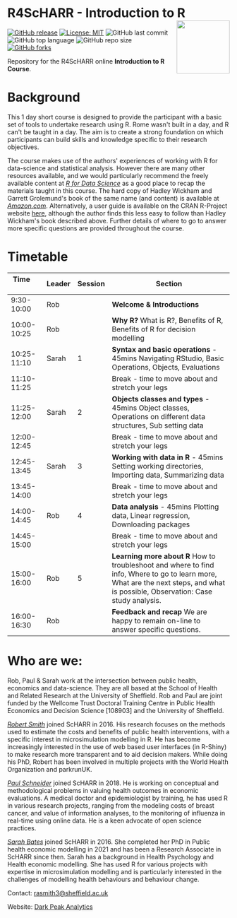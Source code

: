 # R4ScHARR - Introduction to R <img src="https://github.com/RobertASmith/darkpeak/blob/main/man/figures/logo_concise.PNG" align="right" width="120" />

[![GitHub release](https://img.shields.io/badge/R-HEDS-green)](https://img.shields.io/badge/R-hello-green)
[![License: MIT](https://img.shields.io/badge/License-MIT-yellow.svg)](https://opensource.org/licenses/MIT)
![GitHub last commit](https://img.shields.io/github/last-commit/ScHARR-PHEDS/R4ScHARR?color=red&style=plastic)
![GitHub top language](https://img.shields.io/github/languages/top/ScHARR-PHEDS/R4ScHARR?style=plastic)
![GitHub repo size](https://img.shields.io/github/repo-size/ScHARR-PHEDS/R4ScHARR?style=plastic)
[![GitHub forks](https://img.shields.io/github/forks/ScHARR-PHEDS/R4ScHARR?style=social&label=Fork&maxAge=2592000)](https://GitHub.com/ScHARR-PHEDS/R4ScHARR/network/)

Repository for the R4ScHARR online **Introduction to R Course**. 

# Background

This 1 day short course is designed to provide the participant with a basic set of tools to undertake research using R. Rome wasn't built in a day, and R can't be taught in a day. The aim is to create a strong foundation on which participants can build skills and knowledge specific to their research objectives.

The course makes use of the authors' experiences of working with R for data-science and statistical analysis. However there are many other resources available, and we would particularly recommend the freely available content at *[R for Data Science](https://r4ds.had.co.nz/)* as a good place to recap the materials taught in this course. The hard copy of Hadley Wickham and Garrett Grolemund's book of the same name (and content) is available at *[Amazon.com](https://r4ds.had.co.nz/)*. Alternatively, a user guide is available on the CRAN R-Project website [here](https://cran.r-project.org/doc/manuals/r-release/R-intro.html), although the author finds this less easy to follow than Hadley Wickham's book described above. Further details of where to go to answer more specific questions are provided throughout the course.

# Timetable

Time &nbsp; &nbsp; &nbsp; &nbsp; &nbsp; &nbsp; &nbsp; &nbsp; &nbsp; &nbsp;|Leader|Session|Section                                                                                                                                                                      
------------------|---------|-----------|-----------------------------
9:30-10:00 | Rob   |         | **Welcome & Introductions**                                                                                                                                                     
10:00-10:25| Rob   |         | **Why R?** What is R?, Benefits of R, Benefits of R for decision modelling                                                                                                       
10:25-11:10| Sarah | 1 |**Syntax and basic operations** - 45mins Navigating RStudio, Basic Operations, Objects, Evaluations                                                                              
11:10-11:25|      |         |Break - time to move about and stretch your legs                                                                                                                                                                
11:25-12:00| Sarah | 2 |**Objects classes and types** - 45mins Object classes, Operations on different data structures, Sub setting data                                                                 
12:00-12:45|      |         |Break - time to move about and stretch your legs                                                                                                                                                                
12:45-13:45| Sarah | 3 |**Working with data in R** - 45mins Setting working directories, Importing data, Summarizing data                                                                                
13:45-14:00|      |         |Break - time to move about and stretch your legs                                                                                                                                                                 
14:00-14:45| Rob   | 4 |**Data analysis** - 45mins Plotting data, Linear regression, Downloading packages                                                                                                
14:45-15:00|      |         |Break - time to move about and stretch your legs                                                                                                                                                               
15:00-16:00| Rob   | 5 |**Learning more about R** How to troubleshoot and where to find info, Where to go to learn more, What are the next steps, and what is possible, Observation: Case study analysis.
16:00-16:30| Rob   |         |**Feedback and recap** We are happy to remain on-line to answer specific questions.                                                                                               

# Who are we:

Rob, Paul & Sarah work at the intersection between public health, economics and data-science. They are all based at the School of Health and Related Research at the University of Sheffield. Rob and Paul are joint funded by the Wellcome Trust Doctoral Training Centre in Public Health Economics and Decision Science [108903] and the University of Sheffield.

*[Robert Smith](https://www.linkedin.com/in/robert-smith-53b28438/)* joined ScHARR in 2016. His research focuses on the methods used to estimate the costs and benefits of public health interventions, with a specific interest in microsimulation modelling in R. He has become increasingly interested in the use of web based user interfaces (in R-Shiny) to make research more transparent and to aid decision makers. While doing his PhD, Robert has been involved in multiple projects with the World Health Organization and parkrunUK.

*[Paul Schneider](https://bitowaqr.github.io/)* joined ScHARR in 2018. He is working on conceptual and methodological problems in valuing health outcomes in economic evaluations. A medical doctor and epidemiologist by training, he has used R in various research projects, ranging from the modeling costs of breast cancer, and value of information analyses, to the monitoring of influenza in real-time using online data. He is a keen advocate of open science practices.

*[Sarah Bates](https://www.linkedin.com/in/sarah-bates-647ab9145/)* joined ScHARR in 2016. She completed her PhD in Public health economic modelling in 2021 and has been a Research Associate in ScHARR since then. Sarah has a background in Health Psychology and Health economic modelling. She has used R for various projects with expertise in microsimulation modelling and is particularly interested in the challenges of modelling health behaviours and behaviour change.

Contact:   rasmith3@sheffield.ac.uk

Website: [Dark Peak Analytics](https://www.darkpeakanalytics.com)




